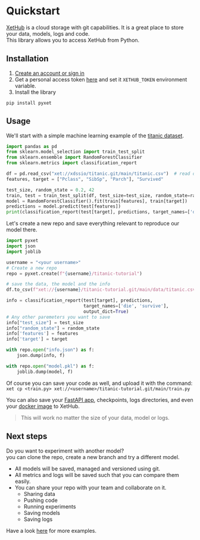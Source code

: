 # Quickstart

[XetHub](https://xethub.com/) is a cloud storage with git capabilities. It is a great place to store your data, models,
logs and code.    
This library allows you to access XetHub from Python.

## Installation

1. [Create an account or sign in](https://xethub.com)
2. Get a personal access token [here](https://xethub.com/user/settings/pat) and set it `XETHUB_TOKEN` environment
   variable.
3. Install the library

`pip install pyxet`

## Usage

We'll start with a simple machine learning example of the [titanic dataset](https://www.kaggle.com/c/titanic).

```python
import pandas as pd
from sklearn.model_selection import train_test_split
from sklearn.ensemble import RandomForestClassifier
from sklearn.metrics import classification_report

df = pd.read_csv("xet://xdssio/titanic.git/main/titanic.csv")  # read data from XetHub
features, target = ["Pclass", "SibSp", "Parch"], "Survived"

test_size, random_state = 0.2, 42
train, test = train_test_split(df, test_size=test_size, random_state=random_state)
model = RandomForestClassifier().fit(train[features], train[target])
predictions = model.predict(test[features])
print(classification_report(test[target], predictions, target_names=['die', 'survive']))
```

Let's create a new repo and save everything relevant to reproduce our model there.

```python
import pyxet
import json
import joblib

username = "<your username>"
# Create a new repo
repo = pyxet.create(f"{username}/titanic-tutorial")

# save the data, the model and the info
df.to_csv(f"xet://{username}/titanic-tutorial.git/main/data/titanic.csv", index=False)  # save data to XetHubo

info = classification_report(test[target], predictions,
                             target_names=['die', 'survive'],
                             output_dict=True)
# Any other paremeters you want to save
info["test_size"] = test_size
info["random_state"] = random_state
info['features'] = features
info['target'] = target

with repo.open("info.json") as f:
    json.dump(info, f)

with repo.open("model.pkl") as f:
    joblib.dump(model, f)


```

Of course you can save your code as well, and upload it with the command:    
`xet cp <train.py> xet://<username>/titanic-tutorial.git/main/train.py`

You can also save your [FastAPI app](https://fastapi.tiangolo.com), checkpoints, logs directories, and even
your [docker image](https://docs.docker.com/engine/reference/commandline/images/) to XetHub.
> This will work no matter the size of your data, model or logs.

## Next steps

Do you want to experiment with another model?   
you can clone the repo, create a new branch and try a different model.

* All models will be saved, managed and versioned using git.
* All metrics and logs will be saved such that you can compare them easily.
* You can share your repo with your team and collaborate on it.
    * Sharing data
    * Pushing code
    * Running experiments
    * Saving models
    * Saving logs

Have a look [here]() for more examples.


